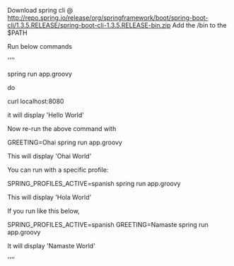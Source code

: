 Download spring cli @ http://repo.spring.io/release/org/springframework/boot/spring-boot-cli/1.3.5.RELEASE/spring-boot-cli-1.3.5.RELEASE-bin.zip
Add the <Spring unzip dir>/bin to the $PATH

Run below commands

''''

spring run app.groovy

do 

curl localhost:8080

it will display 'Hello World'

Now re-run the above command with

GREETING=Ohai spring run app.groovy

This will display 'Ohai World'

You can run with a specific profile:

SPRING_PROFILES_ACTIVE=spanish spring run app.groovy

This will display 'Hola World'

If you run like this below, 

SPRING_PROFILES_ACTIVE=spanish GREETING=Namaste spring run app.groovy

It will display 'Namaste World'

''''
